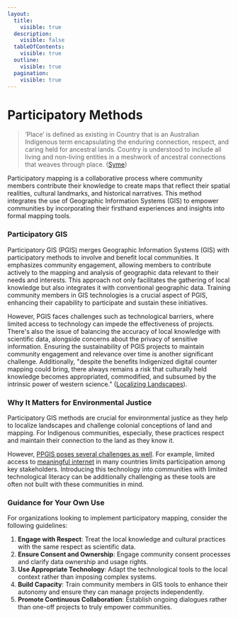 ```yaml
---
layout:
  title:
    visible: true
  description:
    visible: false
  tableOfContents:
    visible: true
  outline:
    visible: true
  pagination:
    visible: true
---
```


# Participatory Methods

> ‘Place’ is defined as existing in Country that is an Australian Indigenous term encapsulating the enduring connection, respect, and caring held for ancestral lands. Country is understood to include all living and non-living entities in a meshwork of ancestral connections that weaves through place. ([Syme](https://www.researchgate.net/publication/342910092\_Localizing\_landscapes\_a\_call\_for\_respectful\_design\_in\_Indigenous\_counter\_mapping))

Participatory mapping is a collaborative process where community members contribute their knowledge to create maps that reflect their spatial realities, cultural landmarks, and historical narratives. This method integrates the use of Geographic Information Systems (GIS) to empower communities by incorporating their firsthand experiences and insights into formal mapping tools.

### Participatory GIS

Participatory GIS (PGIS) merges Geographic Information Systems (GIS) with participatory methods to involve and benefit local communities. It emphasizes community engagement, allowing members to contribute actively to the mapping and analysis of geographic data relevant to their needs and interests. This approach not only facilitates the gathering of local knowledge but also integrates it with conventional geographic data. Training community members in GIS technologies is a crucial aspect of PGIS, enhancing their capability to participate and sustain these initiatives.

However, PGIS faces challenges such as technological barriers, where limited access to technology can impede the effectiveness of projects. There's also the issue of balancing the accuracy of local knowledge with scientific data, alongside concerns about the privacy of sensitive information. Ensuring the sustainability of PGIS projects to maintain community engagement and relevance over time is another significant challenge. Additionally, "despite the benefits Indigenized digital counter mapping could bring, there always remains a risk that culturally held knowledge becomes appropriated, commodified, and subsumed by the intrinsic power of western science." ([Localizing Landscapes](https://www.researchgate.net/publication/342910092\_Localizing\_landscapes\_a\_call\_for\_respectful\_design\_in\_Indigenous\_counter\_mapping)).

### Why It Matters for Environmental Justice

Participatory GIS methods are crucial for environmental justice as they help to localize landscapes and challenge colonial conceptions of land and mapping. For Indigenous communities, especially, these practices respect and maintain their connection to the land as they know it.&#x20;

However, [PPGIS poses several challenges as well](https://link.springer.com/book/10.1007/978-3-031-19594-5). For example, limited access to [meaningful internet](https://www.theengineroom.org/library/ensuring-communication-for-social-justice-organisations-with-unstable-internet/) in many countries limits participation among key stakeholders. Introducing this technology into communities with limited technological literacy can be additionally challenging as these tools are often not built with these communities in mind.&#x20;

### Guidance for Your Own Use

For organizations looking to implement participatory mapping, consider the following guidelines:

1. **Engage with Respect**: Treat the local knowledge and cultural practices with the same respect as scientific data.
2. **Ensure Consent and Ownership**: Engage community consent processes and clarify data ownership and usage rights.
3. **Use Appropriate Technology**: Adapt the technological tools to the local context rather than imposing complex systems.
4. **Build Capacity**: Train community members in GIS tools to enhance their autonomy and ensure they can manage projects independently.
5. **Promote Continuous Collaboration**: Establish ongoing dialogues rather than one-off projects to truly empower communities.


